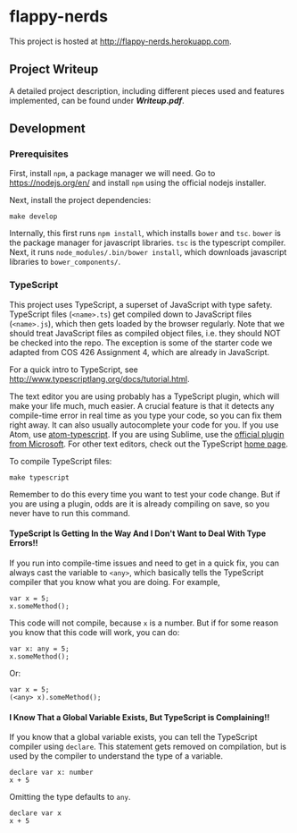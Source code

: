 # flappy-nerds
This project is hosted at http://flappy-nerds.herokuapp.com.
## Project Writeup
A detailed project description, including different pieces used and features implemented, can be found under ***Writeup.pdf***.

## Development
### Prerequisites
First, install `npm`, a package manager we will need. Go to https://nodejs.org/en/ and install `npm` using the official nodejs installer.

Next, install the project dependencies:
```
make develop
```

Internally, this first runs `npm install`, which installs `bower` and `tsc`. `bower` is the package manager for javascript libraries. `tsc` is the typescript compiler. Next, it runs `node_modules/.bin/bower install`, which downloads javascript libraries to `bower_components/`.


### TypeScript
This project uses TypeScript, a superset of JavaScript with type safety. TypeScript files (`<name>.ts`) get compiled down to JavaScript files (`<name>.js`), which then gets loaded by the browser regularly. Note that we should treat JavaScript files as compiled object files, i.e. they should NOT be checked into the repo. The exception is some of the starter code we adapted from COS 426 Assignment 4, which are already in JavaScript.

For a quick intro to TypeScript, see http://www.typescriptlang.org/docs/tutorial.html.

The text editor you are using probably has a TypeScript plugin, which will make your life much, much easier. A crucial feature is that it detects any compile-time error in real time as you type your code, so you can fix them right away. It can also usually autocomplete your code for you. If you use Atom, use [atom-typescript](https://atom.io/packages/atom-typescript). If you are using Sublime, use the [official plugin from Microsoft](https://github.com/Microsoft/TypeScript-Sublime-Plugin). For other text editors, check out the TypeScript [home page](http://www.typescriptlang.org/).

To compile TypeScript files:
```
make typescript
```

Remember to do this every time you want to test your code change. But if you are using a plugin, odds are it is already compiling on save, so you never have to run this command.

#### TypeScript Is Getting In the Way And I Don't Want to Deal With Type Errors!!

If you run into compile-time issues and need to get in a quick fix, you can always cast the variable to `<any>`, which basically tells the TypeScript compiler that you know what you are doing. For example,

```
var x = 5;
x.someMethod();
```

This code will not compile, because `x` is a number. But if for some reason you know that this code will work, you can do:

```
var x: any = 5;
x.someMethod();
```

Or:

```
var x = 5;
(<any> x).someMethod();
```

#### I Know That a Global Variable Exists, But TypeScript is Complaining!!
If you know that a global variable exists, you can tell the TypeScript compiler using `declare`. This statement gets removed on compilation, but is used by the compiler to understand the type of a variable.

```
declare var x: number
x + 5
```

Omitting the type defaults to `any`.
```
declare var x
x + 5
```
